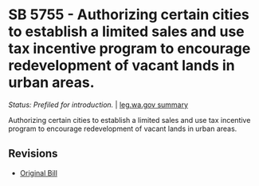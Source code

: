 # SB 5755 - Authorizing certain cities to establish a limited sales and use tax incentive program to encourage redevelopment of vacant lands in urban areas.
*Status: Prefiled for introduction.* | [leg.wa.gov summary](https://app.leg.wa.gov/billsummary?BillNumber=5755&Year=2021)

Authorizing certain cities to establish a limited sales and use tax incentive program to encourage redevelopment of vacant lands in urban areas.

## Revisions
* [Original Bill](1/)